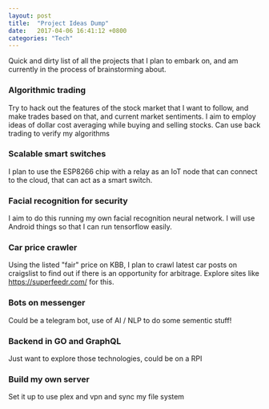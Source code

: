 ```yaml
---
layout: post
title:  "Project Ideas Dump"
date:   2017-04-06 16:41:12 +0800
categories: "Tech"
---
```

Quick and dirty list of all the projects that I plan to embark on, and am currently in the process of brainstorming about.

### **Algorithmic trading**
Try to hack out the features of the stock market that I want to follow, and make trades based on that, and current market sentiments. I aim to employ ideas of dollar cost averaging while buying and selling stocks. Can use back trading to verify my algorithms

### **Scalable smart switches**
I plan to use the ESP8266 chip with a relay as an IoT node that can connect to the cloud, that can act as a smart switch.

### **Facial recognition for security**
I aim to do this running my own facial recognition neural network. I will use Android things so that I can run tensorflow easily.

### **Car price crawler**
Using the listed "fair" price on KBB, I plan to crawl latest car posts on craigslist to find out if there is an opportunity for arbitrage. Explore sites like ​https://superfeedr.com/ for this.

### **Bots on messenger**
Could be a telegram bot, use of AI / NLP to do some sementic stuff!

### **Backend in GO and GraphQL**
Just want to explore those technologies, could be on a RPI

### **Build my own server**
Set it up to use plex and vpn and sync my file system

